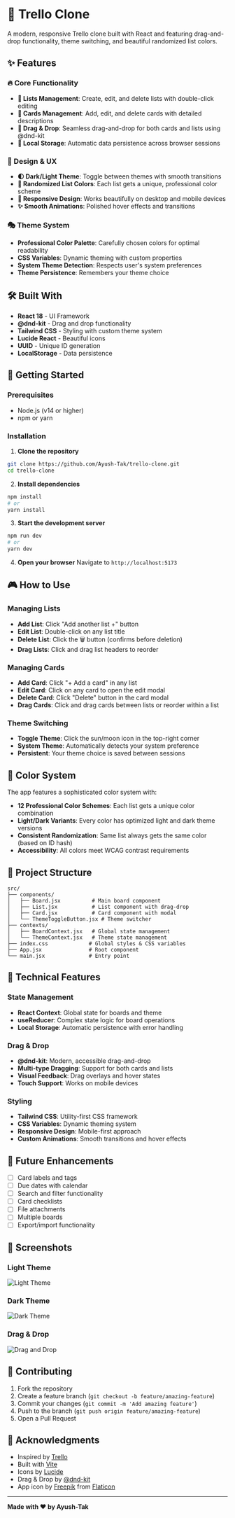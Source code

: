 # 🚀 Trello Clone

A modern, responsive Trello clone built with React and featuring drag-and-drop functionality, theme switching, and beautiful randomized list colors.

## ✨ Features

### 🔥 Core Functionality
- **📝 Lists Management**: Create, edit, and delete lists with double-click editing
- **🎴 Cards Management**: Add, edit, and delete cards with detailed descriptions
- **🎯 Drag & Drop**: Seamless drag-and-drop for both cards and lists using @dnd-kit
- **💾 Local Storage**: Automatic data persistence across browser sessions

### 🎨 Design & UX
- **🌓 Dark/Light Theme**: Toggle between themes with smooth transitions
- **🌈 Randomized List Colors**: Each list gets a unique, professional color scheme
- **📱 Responsive Design**: Works beautifully on desktop and mobile devices
- **✨ Smooth Animations**: Polished hover effects and transitions

### 🎭 Theme System
- **Professional Color Palette**: Carefully chosen colors for optimal readability
- **CSS Variables**: Dynamic theming with custom properties
- **System Theme Detection**: Respects user's system preferences
- **Theme Persistence**: Remembers your theme choice

## 🛠️ Built With

- **React 18** - UI Framework
- **@dnd-kit** - Drag and drop functionality
- **Tailwind CSS** - Styling with custom theme system
- **Lucide React** - Beautiful icons
- **UUID** - Unique ID generation
- **LocalStorage** - Data persistence

## 🚀 Getting Started

### Prerequisites
- Node.js (v14 or higher)
- npm or yarn

### Installation

1. **Clone the repository**
```bash
git clone https://github.com/Ayush-Tak/trello-clone.git
cd trello-clone
```

2. **Install dependencies**
```bash
npm install
# or
yarn install
```

3. **Start the development server**
```bash
npm run dev
# or
yarn dev
```

4. **Open your browser**
Navigate to `http://localhost:5173`

## 🎮 How to Use

### Managing Lists
- **Add List**: Click "Add another list +" button
- **Edit List**: Double-click on any list title
- **Delete List**: Click the 🗑️ button (confirms before deletion)
- **Drag Lists**: Click and drag list headers to reorder

### Managing Cards
- **Add Card**: Click "+ Add a card" in any list
- **Edit Card**: Click on any card to open the edit modal
- **Delete Card**: Click "Delete" button in the card modal
- **Drag Cards**: Click and drag cards between lists or reorder within a list

### Theme Switching
- **Toggle Theme**: Click the sun/moon icon in the top-right corner
- **System Theme**: Automatically detects your system preference
- **Persistent**: Your theme choice is saved between sessions

## 🎨 Color System

The app features a sophisticated color system with:
- **12 Professional Color Schemes**: Each list gets a unique color combination
- **Light/Dark Variants**: Every color has optimized light and dark theme versions
- **Consistent Randomization**: Same list always gets the same color (based on ID hash)
- **Accessibility**: All colors meet WCAG contrast requirements

## 📁 Project Structure

```
src/
├── components/
│   ├── Board.jsx          # Main board component
│   ├── List.jsx           # List component with drag-drop
│   ├── Card.jsx           # Card component with modal
│   └── ThemeToggleButton.jsx # Theme switcher
├── contexts/
│   ├── BoardContext.jsx   # Global state management
│   └── ThemeContext.jsx   # Theme state management
├── index.css             # Global styles & CSS variables
├── App.jsx               # Root component
└── main.jsx              # Entry point
```

## 🔧 Technical Features

### State Management
- **React Context**: Global state for boards and theme
- **useReducer**: Complex state logic for board operations
- **Local Storage**: Automatic persistence with error handling

### Drag & Drop
- **@dnd-kit**: Modern, accessible drag-and-drop
- **Multi-type Dragging**: Support for both cards and lists
- **Visual Feedback**: Drag overlays and hover states
- **Touch Support**: Works on mobile devices

### Styling
- **Tailwind CSS**: Utility-first CSS framework
- **CSS Variables**: Dynamic theming system
- **Responsive Design**: Mobile-first approach
- **Custom Animations**: Smooth transitions and hover effects

## 🎯 Future Enhancements

- [ ] Card labels and tags
- [ ] Due dates with calendar
- [ ] Search and filter functionality
- [ ] Card checklists
- [ ] File attachments
- [ ] Multiple boards
- [ ] Export/import functionality

## 📸 Screenshots

### Light Theme
![Light Theme](screenshots/light-theme.png)

### Dark Theme
![Dark Theme](screenshots/dark-theme.png)

### Drag & Drop
![Drag and Drop](screenshots/drag-drop.png)



## 🤝 Contributing

1. Fork the repository
2. Create a feature branch (`git checkout -b feature/amazing-feature`)
3. Commit your changes (`git commit -m 'Add amazing feature'`)
4. Push to the branch (`git push origin feature/amazing-feature`)
5. Open a Pull Request


## 🙏 Acknowledgments

- Inspired by [Trello](https://trello.com)
- Built with [Vite](https://vitejs.dev)
- Icons by [Lucide](https://lucide.dev)
- Drag & Drop by [@dnd-kit](https://dndkit.com)
- App icon by [Freepik](https://www.flaticon.com/authors/freepik) from [Flaticon](https://www.flaticon.com/)

---

**Made with ❤️ by Ayush-Tak**
